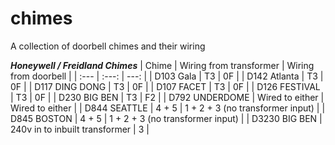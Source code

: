 # chimes
A collection of doorbell chimes and their wiring

***Honeywell / Freidland Chimes***
| Chime | Wiring from transformer | Wiring from doorbell |
| :---         |     :---:      |          ---: |
| D103 Gala   | T3     | 0F    |
| D142 Atlanta     | T3       | 0F      |
| D117 DING DONG     | T3       | 0F      |
| D107 FACET     | T3       | 0F      |
| D126 FESTIVAL     | T3       | 0F      |
| D230 BIG BEN     | T3       | F2      |
| D792 UNDERDOME     | Wired to either       | Wired to either      |
| D844 SEATTLE     | 4 + 5      | 1 + 2 + 3 (no transformer input)      |
| D845 BOSTON    | 4 + 5      | 1 + 2 + 3 (no transformer input)     |
| D3230 BIG BEN    | 240v in to inbuilt transformer       | 3      |
